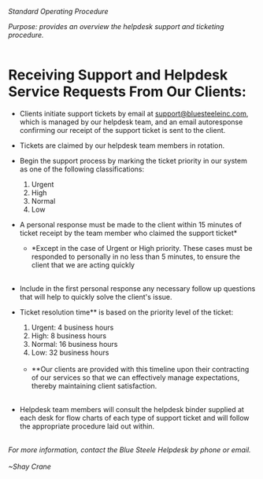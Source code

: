 *Standard Operating Procedure*

*Purpose: provides an overview the helpdesk support and ticketing procedure.*<br><br> 

# Receiving Support and Helpdesk Service Requests From Our Clients:

- Clients initiate support tickets by email at support@bluesteeleinc.com, which is managed by our helpdesk team, and an email autoresponse confirming our receipt of the support ticket is sent to the client.

- Tickets are claimed by our helpdesk team members in rotation.
	
- Begin the support process by marking the ticket priority in our system as one of the following classifications:
    1. Urgent
    2. High 
    3. Normal
    4. Low
		
- A personal response must be made to the client within 15 minutes of ticket receipt by the team member who claimed the support ticket*
    - *Except in the case of Urgent or High priority.  These cases must be responded to personally in no less than 5 minutes, to ensure the client that we are acting quickly <br><br> 

- Include in the first personal response any necessary follow up questions that will help to quickly solve the client's issue.

- Ticket resolution time** is based on the priority level of the ticket: 

    1. Urgent: 4 business hours
    2. High: 8 business hours
    3. Normal: 16 business hours
    3. Low: 32 business hours<br><br>

    - **Our clients are provided with this timeline upon their contracting of our services so that we can effectively manage expectations, thereby maintaining client satisfaction.<br><br>

- Helpdesk team members will consult the helpdesk binder supplied at each desk for flow charts of each type of support ticket and will follow the appropriate procedure laid out within.<br><br> 


*For more information, contact the Blue Steele Helpdesk by phone or email.*<br><br> 
*~Shay Crane*

